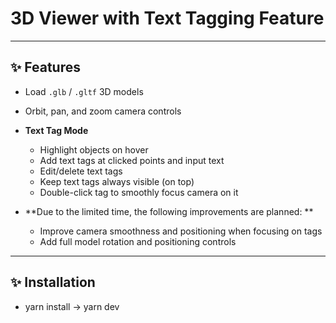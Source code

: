 # 3D Viewer with Text Tagging Feature
---

## ✨ Features

- Load `.glb` / `.gltf` 3D models
- Orbit, pan, and zoom camera controls
- **Text Tag Mode**
  - Highlight objects on hover
  - Add text tags at clicked points and input text
  - Edit/delete text tags
  - Keep text tags always visible (on top)
  - Double-click tag to smoothly focus camera on it

- **Due to the limited time, the following improvements are planned: **
  - Improve camera smoothness and positioning when focusing on tags
  - Add full model rotation and positioning controls 
---

## ✨ Installation
- yarn install -> yarn dev
